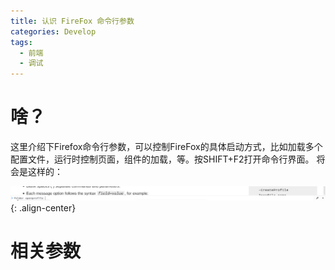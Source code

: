 ```yaml
---
title: 认识 FireFox 命令行参数
categories: Develop
tags:
  - 前端
  - 调试
---
```


# 啥？
这里介绍下Firefox命令行参数，可以控制FireFox的具体启动方式，比如加载多个配置文件，运行时控制页面，组件的加载，等。按SHIFT+F2打开命令行界面。
将会是这样的：

![center-aligned-image](../images/20170911_firefox.png){: .align-center}

# 相关参数



